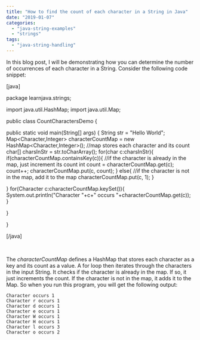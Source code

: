 ```yaml
---
title: "How to find the count of each character in a String in Java"
date: "2019-01-07"
categories: 
  - "java-string-examples"
  - "strings"
tags: 
  - "java-string-handling"
---
```


In this blog post, I will be demonstrating how you can determine the number of occurrences of each character in a String. Consider the following code snippet:

\[java\]

package learnjava.strings;

import java.util.HashMap; import java.util.Map;

public class CountCharactersDemo {

public static void main(String\[\] args) { String str = "Hello World"; Map&lt;Character,Integer&gt; characterCountMap = new HashMap&lt;Character,Integer&gt;(); //map stores each character and its count char\[\] charsInStr = str.toCharArray(); for(char c:charsInStr){ if(characterCountMap.containsKey(c)){ //if the character is already in the map, just increment its count int count = characterCountMap.get(c); count++; characterCountMap.put(c, count); } else{ //if the character is not in the map, add it to the map characterCountMap.put(c, 1); }

} for(Character c:characterCountMap.keySet()){ System.out.println("Character "+c+" occurs "+characterCountMap.get(c)); }

}

}

\[/java\]

 

The _characterCountMap_ defines a HashMap that stores each character as a key and its count as a value. A for loop then iterates through the characters in the input String. It checks if the character is already in the map. If so, it just increments the count. If the character is not in the map, it adds it to the Map. So when you run this program, you will get the following output:

```
Character occurs 1
Character r occurs 1
Character d occurs 1
Character e occurs 1
Character W occurs 1
Character H occurs 1
Character l occurs 3
Character o occurs 2
```
